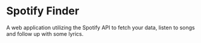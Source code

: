 # Spotify Finder

A web application utilizing the Spotify API to fetch your data, listen to songs and follow up with some lyrics.

